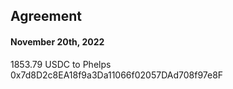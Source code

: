 ## Agreement

#### November 20th, 2022

1853.79 USDC to Phelps 0x7d8D2c8EA18f9a3Da11066f02057DAd708f97e8F
